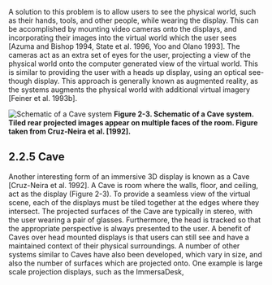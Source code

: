A solution to this problem is to allow users to see the physical world, such as their hands, tools, and other people, while wearing the display. This can be accomplished by mounting video cameras onto the displays, and incorporating their images into the virtual world which the user sees [Azuma and Bishop 1994, State et al. 1996, Yoo and Olano 1993]. The cameras act as an extra set of eyes for the user, projecting a view of the physical world onto the computer generated view of the virtual world. This is similar to providing the user with a heads up display, using an optical see-though display. This approach is generally known as augmented reality, as the systems augments the physical world with additional virtual imagery [Feiner et al. 1993b].

![Schematic of a Cave system](figure2-3.jpg)
**Figure 2-3. Schematic of a Cave system. Tiled rear projected images appear on multiple faces of the room. Figure taken from Cruz-Neira et al. [1992].**

## 2.2.5 Cave

Another interesting form of an immersive 3D display is known as a Cave [Cruz-Neira et al. 1992]. A Cave is room where the walls, floor, and ceiling, act as the display (Figure 2-3). To provide a seamless view of the virtual scene, each of the displays must be tiled together at the edges where they intersect. The projected surfaces of the Cave are typically in stereo, with the user wearing a pair of glasses. Furthermore, the head is tracked so that the appropriate perspective is always presented to the user. A benefit of Caves over head mounted displays is that users can still see and have a maintained context of their physical surroundings. A number of other systems similar to Caves have also been developed, which vary in size, and also the number of surfaces which are projected onto. One example is large scale projection displays, such as the ImmersaDesk,